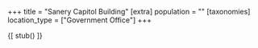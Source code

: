 +++
title = "Sanery Capitol Building"
[extra]
population = ""
[taxonomies]
location_type = ["Government Office"]
+++

{[ stub() ]}